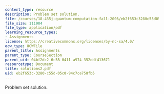 ```yaml
---
content_type: resource
description: Problem set solution.
file: /courses/18-435j-quantum-computation-fall-2003/eb2f653c3280c55d05c094c7ce758fb5_solutions2.pdf
file_size: 111904
file_type: application/pdf
learning_resource_types:
- Assignments
license: https://creativecommons.org/licenses/by-nc-sa/4.0/
ocw_type: OCWFile
parent_title: Assignments
parent_type: CourseSection
parent_uid: 04bf2dc2-6c58-0411-a974-352ddf413671
resourcetype: Document
title: solutions2.pdf
uid: eb2f653c-3280-c55d-05c0-94c7ce758fb5
---
```

Problem set solution.